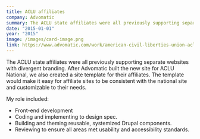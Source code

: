 ```yaml
---
title: ACLU affiliates
company: Advomatic
summary: The ACLU state affiliates were all previously supporting separate websites with divergent branding. 
date: "2015-01-01"
year: "2015"
image: /images/card-image.png
link: https://www.advomatic.com/work/american-civil-liberties-union-aclu-affiliates
---
```

The ACLU state affiliates were all previously supporting separate websites with divergent branding. After Advomatic built the new site for ACLU National, we also created a site template for their affiliates. The template would make it easy for affiliate sites to be consistent with the national site and customizable to their needs.

<p class="toggle-role">My role included:</p>

- Front-end development
- Coding and implementing to design spec.
- Building and theming reusable, systemized Drupal components.
- Reviewing to ensure all areas met usability and accessibility standards.